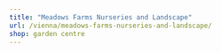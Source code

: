 ```yaml
---
title: "Meadows Farms Nurseries and Landscape"
url: /vienna/meadows-farms-nurseries-and-landscape/
shop: garden centre
---
```

